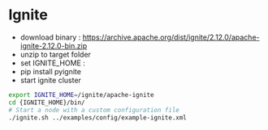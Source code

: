 # Ignite  
- download binary : https://archive.apache.org/dist/ignite/2.12.0/apache-ignite-2.12.0-bin.zip  
- unzip to target folder   
- set IGNITE_HOME :  
- pip install pyignite  
- start ignite cluster  




```bash
export IGNITE_HOME=/ignite/apache-ignite
cd {IGNITE_HOME}/bin/  
# Start a node with a custom configuration file  
./ignite.sh ../examples/config/example-ignite.xml
```